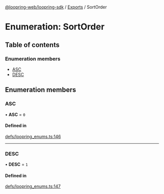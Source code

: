 [@loopring-web/loopring-sdk](../README.md) / [Exports](../modules.md) / SortOrder

# Enumeration: SortOrder

## Table of contents

### Enumeration members

- [ASC](SortOrder.md#asc)
- [DESC](SortOrder.md#desc)

## Enumeration members

### ASC

• **ASC** = `0`

#### Defined in

[defs/loopring_enums.ts:146](https://github.com/Loopring/loopring_sdk/blob/5861d10/src/defs/loopring_enums.ts#L146)

___

### DESC

• **DESC** = `1`

#### Defined in

[defs/loopring_enums.ts:147](https://github.com/Loopring/loopring_sdk/blob/5861d10/src/defs/loopring_enums.ts#L147)
